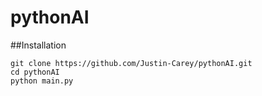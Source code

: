 # pythonAI

##Installation
```
git clone https://github.com/Justin-Carey/pythonAI.git
cd pythonAI
python main.py
```
